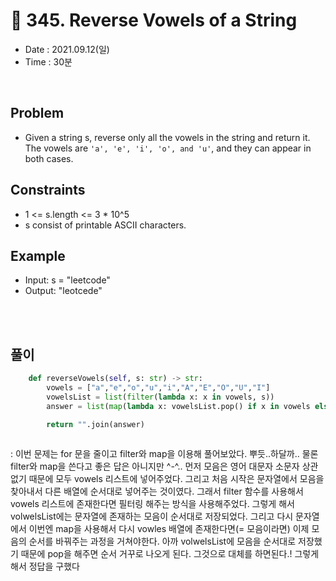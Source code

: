 # 🍶 345. Reverse Vowels of a String
- Date : 2021.09.12(일)
- Time : 30분
<br>

## Problem

- Given a string s, reverse only all the vowels in the string and return it. The vowels are ```'a', 'e', 'i', 'o', and 'u'```, and they can appear in both cases.





## Constraints
- 1 <= s.length <= 3 * 10^5
- s consist of printable ASCII characters.


## Example

- Input: s = "leetcode"
- Output: "leotcede"

<br><br>

## 풀이
```python
    def reverseVowels(self, s: str) -> str:
        vowels = ["a","e","o","u","i","A","E","O","U","I"]
        vowelsList = list(filter(lambda x: x in vowels, s))
        answer = list(map(lambda x: vowelsList.pop() if x in vowels else x, s))

        return "".join(answer)
        
```
: 이번 문제는 for 문을 줄이고 filter와 map을 이용해 풀어보았다. 뿌듯..하달까.. 물론 filter와 map을 쓴다고 좋은 답은 아니지만 ^-^.. 먼저 모음은 영어 대문자 소문자 상관없기 때문에 모두 vowels 리스트에 넣어주었다. 그리고 처음 시작은 문자열에서 모음을 찾아내서 다른 배열에 순서대로 넣어주는 것이였다. 그래서 filter 함수를 사용해서 vowels 리스트에 존재한다면 필터링 해주는 방식을 사용해주었다. 그렇게 해서 volwelsList에는 문자열에 존재하는 모음이 순서대로 저장되었다. 그리고 다시 문자열에서 이번엔 map을 사용해서 다시 vowles 배열에 존재한다면(= 모음이라면) 이제 모음의 순서를 바꿔주는 과정을 거쳐야한다. 아까 volwelsList에 모음을 순서대로 저장했기 때문에 pop을 해주면 순서 거꾸로 나오게 된다. 그것으로 대체를 하면된다.! 그렇게 해서 정답을 구했다
